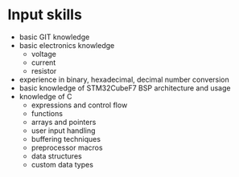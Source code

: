 # Input skills
- basic GIT knowledge
- basic electronics knowledge
    - voltage
    - current
    - resistor
- experience in binary, hexadecimal, decimal number conversion
- basic knowledge of STM32CubeF7 BSP architecture and usage
- knowledge of C
    - expressions and control flow
    - functions
    - arrays and pointers
    - user input handling
    - buffering techniques
    - preprocessor macros
    - data structures
    - custom data types
